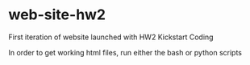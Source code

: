 # web-site-hw2

First iteration of website launched with HW2 Kickstart Coding

In order to get working html files, run either the bash or python scripts
